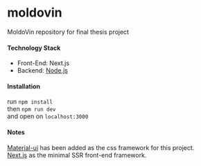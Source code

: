 # moldovin
MoldoVin repository for final thesis project

#### Technology Stack
- Front-End: Next.js
- Backend: [Node.js](https://github.com/cph-pc56-Projects/moldovin-backend)   

#### Installation
run `npm install`   
then `npm run dev`   
and open on `localhost:3000`    

#### Notes
[Material-ui](https://material-ui.com/getting-started/usage/) has been added as the css framework for this project.    
[Next.js](https://nextjs.org/docs/) as the minimal SSR front-end framework.


